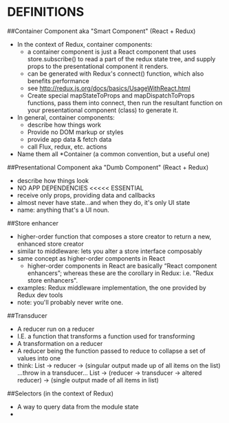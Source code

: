DEFINITIONS
===========
##Container Component aka "Smart Component" (React + Redux)
*   In the context of Redux, container components:
    *   a container component is just a React component that uses store.subscribe() to read a part of
        the redux state tree, and supply props to the presentational component it renders.
    *   can be generated with Redux's connect() function, which also benefits performance
    *   see http://redux.js.org/docs/basics/UsageWithReact.html
    *   Create special mapStateToProps and mapDispatchToProps functions, pass them into connect, then
        run the resultant function on your presentational component (class) to generate it.
*   In general, container components:
    *   describe how things work
    *   Provide no DOM markup or styles
    *   provide app data & fetch data
    *   call Flux, redux, etc. actions
*   Name them all *Container (a common convention, but a useful one)

##Presentational Component aka "Dumb Component" (React + Redux)
*   describe how things look
*   NO APP DEPENDENCIES <<<<< ESSENTIAL
*   receive only props, providing data and callbacks
*   almost never have state...and when they do, it's only UI state
*   name: anything that's a UI noun.

##Store enhancer
*   higher-order function that composes a store creator to return a new, enhanced store creator
*   similar to middleware: lets you alter a store interface composably
*    same concept as higher-order components in React
     *   higher-order components in React are basically “React component enhancers”; whereas these
         are the corollary in Redux: i.e. "Redux store enhancers".
*   examples: Redux middleware implementation, the one provided by Redux dev tools
*   note: you'll probably never write one.

##Transducer
*   A reducer run on a reducer
*   I.E. a function that transforms a function used for transforming
*   A transformation on a reducer
*   A reducer being the function passed to reduce to collapse a set of values into one
*   think:
    List -> reducer -> (singular output made up of all items on the list)
        ...throw in a transducer...
    List -> (reducer -> transducer -> altered reducer) -> (single output made of all items in list)

##Selectors (in the context of Redux)
*   A way to query data from the module state
*   